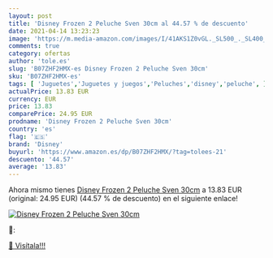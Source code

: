 ```yaml
---
layout: post
title: 'Disney Frozen 2 Peluche Sven 30cm al 44.57 % de descuento'
date: 2021-04-14 13:23:23
image: 'https://m.media-amazon.com/images/I/41AKS1Z0vGL._SL500_._SL400_.jpg'
comments: true
category: ofertas
author: 'tole.es'
slug: 'B07ZHF2HMX-es Disney Frozen 2 Peluche Sven 30cm'
sku: 'B07ZHF2HMX-es'
tags: [ 'Juguetes','Juguetes y juegos','Peluches','disney','peluche', ]
actualPrice: 13.83 EUR
currency: EUR
price: 13.83
comparePrice: 24.95 EUR
prodname: 'Disney Frozen 2 Peluche Sven 30cm'
country: 'es'
flag: '🇪🇸'
brand: 'Disney'
buyurl: 'https://www.amazon.es/dp/B07ZHF2HMX/?tag=tolees-21'
descuento: '44.57'
average: '13.83'
---
```


Ahora mismo tienes [Disney Frozen 2 Peluche Sven 30cm](https://www.amazon.es/dp/B07ZHF2HMX/?tag=tolees-21) a 13.83 EUR (original: 24.95 EUR) (44.57 %  de descuento) en el siguiente enlace!

[![Disney Frozen 2 Peluche Sven 30cm](https://m.media-amazon.com/images/I/41AKS1Z0vGL._SL500_._SL400_.jpg)](https://www.amazon.es/dp/B07ZHF2HMX/?tag=tolees-21)

🔎:


[🛒 Visítala!!!](https://www.amazon.es/dp/B07ZHF2HMX/?tag=tolees-21)

